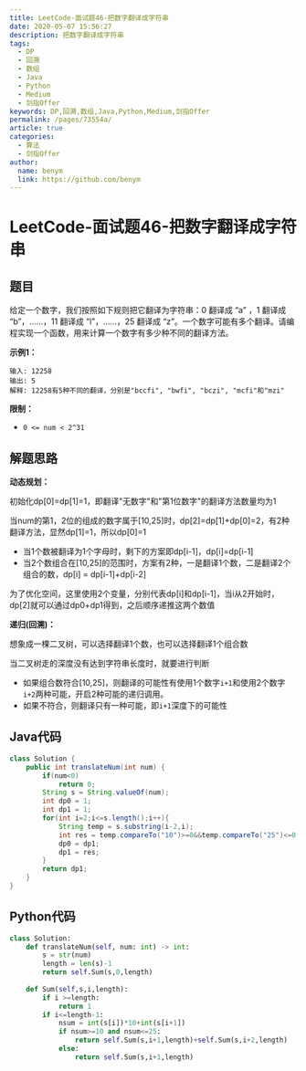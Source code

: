 ```yaml
---
title: LeetCode-面试题46-把数字翻译成字符串
date: 2020-05-07 15:56:27
description: 把数字翻译成字符串
tags: 
  - DP
  - 回溯
  - 数组
  - Java
  - Python
  - Medium
  - 剑指Offer
keywords: DP,回溯,数组,Java,Python,Medium,剑指Offer
permalink: /pages/73554a/
article: true
categories: 
  - 算法
  - 剑指Offer
author: 
  name: benym
  link: https://github.com/benym
---
```


# LeetCode-面试题46-把数字翻译成字符串 

## 题目

给定一个数字，我们按照如下规则把它翻译为字符串：0 翻译成 “a” ，1 翻译成 “b”，……，11 翻译成 “l”，……，25 翻译成 “z”。一个数字可能有多个翻译。请编程实现一个函数，用来计算一个数字有多少种不同的翻译方法。

**示例1：**

```
输入: 12258
输出: 5
解释: 12258有5种不同的翻译，分别是"bccfi", "bwfi", "bczi", "mcfi"和"mzi"
```

**限制：**

- `0 <= num < 2^31`

## 解题思路

**动态规划：**

初始化dp[0]=dp[1]=1，即翻译"无数字"和"第1位数字"的翻译方法数量均为1

当num的第1，2位的组成的数字属于[10,25]时，dp[2]=dp[1]+dp[0]=2，有2种翻译方法，显然dp[1]=1，所以dp[0]=1

- 当1个数被翻译为1个字母时，剩下的方案即dp[i-1]，dp[i]=dp[i-1]
- 当2个数组合在[10,25]的范围时，方案有2种，一是翻译1个数，二是翻译2个组合的数，dp[i] = dp[i-1]+dp[i-2]

为了优化空间，这里使用2个变量，分别代表dp[i]和dp[i-1]，当i从2开始时，dp[2]就可以通过dp0+dp1得到，之后顺序递推这两个数值

**递归(回溯)：**

想象成一棵二叉树，可以选择翻译1个数，也可以选择翻译1个组合数

当二叉树走的深度没有达到字符串长度时，就要进行判断

- 如果组合数符合[10,25]，则翻译的可能性有使用1个数字`i+1`和使用2个数字`i+2`两种可能，开启2种可能的递归调用。
- 如果不符合，则翻译只有一种可能，即`i+1`深度下的可能性

## Java代码

```java
class Solution {
    public int translateNum(int num) {
        if(num<0)
            return 0;
        String s = String.valueOf(num);
        int dp0 = 1;
        int dp1 = 1;
        for(int i=2;i<=s.length();i++){
            String temp = s.substring(i-2,i);
            int res = temp.compareTo("10")>=0&&temp.compareTo("25")<=0 ? dp0 + dp1 : dp1;
            dp0 = dp1;
            dp1 = res;
        }
        return dp1;
    }
}
```

## Python代码

```python
class Solution:
    def translateNum(self, num: int) -> int:
        s = str(num)
        length = len(s)-1
        return self.Sum(s,0,length)
    
    def Sum(self,s,i,length):
        if i >=length:
            return 1
        if i<=length-1:
            nsum = int(s[i])*10+int(s[i+1])
            if nsum>=10 and nsum<=25:
                return self.Sum(s,i+1,length)+self.Sum(s,i+2,length)
            else:
                return self.Sum(s,i+1,length)
```
